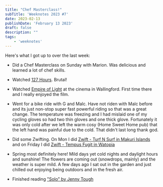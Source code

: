 ```yaml
---
title: "Chef Masterclass!"
subTitle: 'Weeknotes 2023 #7'
date: 2023-02-13
publishDate: 'February 13 2023'
draft: false
description: ""
tags:
	- 'weeknotes'
---
```


Here's what I got up to over the last week:

-   Did a Chef Masterclass on Sunday with Marion. Was delicious and learned a lot of chef skills.

-   Watched [127 Hours](https://en.wikipedia.org/wiki/127_Hours). Brutal!

-   Watched [Empire of Light](https://www.imdb.com/title/tt14402146/) at the cinema in Wallingford. First time there and I really enjoyed the film.

-   Went for a bike ride with G and Malc. Have not riden with Malc before and its just non-stop super fast powerful riding so that was a great change. The temperature was freezing and I had mislaid one of my cycling gloves so had two thin gloves and one thick glove. Fortunately it was only cold after we left the warm cosy (Home Sweet Home pub) that the left hand was painful due to the cold. That didn't last long thank god.

-   Did some Zwifting. On Mon I did [Zwift - Turf N Surf in Makuri Islands](https://www.strava.com/activities/8514721905) and on Friday I did [Zwift - Tempus Fugit in Watopia](https://www.strava.com/activities/8538122851)

-   Spring most definitely here! Mild days yet cold nights and daylight hours and sunshine! The flowers are coming out (snowdrops, mainly) and the weather is super mild. A few days ago I sat out in the garden and just chilled out enjoying being outdoors and in the fresh air.

-   Finished reading ["Solo" by Jenny Tough](https://www.amazon.co.uk/SOLO-running-across-mountains-taught/dp/178325470X)
